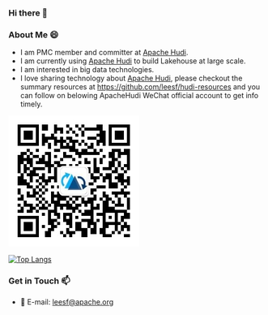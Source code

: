 ### Hi there 👋



### About Me 😄

- I am PMC member and committer at [Apache Hudi](https://github.com/apache/hudi).
- I am currently using [Apache Hudi](https://github.com/apache/hudi) to build Lakehouse at large scale.
- I am interested in big data technologies.
- I love sharing technology about [Apache Hudi](https://github.com/apache/hudi), please checkout the summary resources at https://github.com/leesf/hudi-resources and you can follow on belowing ApacheHudi WeChat official account to get info timely.

![](./apachehudi.jpg)


[![Top Langs](https://github-readme-stats.vercel.app/api?username=leesf&show_icons=true&hide_title=true&hide_border=true)](https://github.com/leesf)

### Get in Touch 📫

- 📮&nbsp;E-mail: [leesf@apache.org](mailto:leesf@apache.org)
